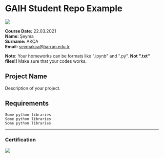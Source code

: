 # GAIH Student Repo Example
![](img/newlogo.png)

**Course Date:** 22.03.2021  
**Name:** Şeyma  
**Surname:** AKÇA  
**Email:** seymakca@harran.edu.tr  

**Note:** Your homeworks can be formats like ".ipynb" and ".py". **Not ".txt" files!!** Make sure that your codes works.  

## Project Name
Description of your project.

## Requirements
```
Some python libraries
Some python libraries
Some python libraries
```
---

### Certification
![](img/TopLearnerCertificate.png)

